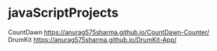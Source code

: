 # javaScriptProjects

CountDawn  https://anurag575sharma.github.io/CountDawn-Counter/
DrumKit    https://anurag575sharma.github.io/DrumKit-App/

